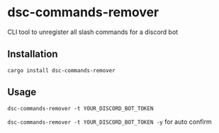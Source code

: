 # dsc-commands-remover

CLI tool to unregister all slash commands for a discord bot

## Installation

`cargo install dsc-commands-remover`

## Usage

`dsc-commands-remover -t YOUR_DISCORD_BOT_TOKEN`

`dsc-commands-remover -t YOUR_DISCORD_BOT_TOKEN -y` for auto confirm

